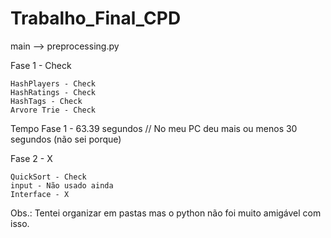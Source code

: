# Trabalho_Final_CPD

main --> preprocessing.py

Fase 1 - Check 

    HashPlayers - Check
    HashRatings - Check
    HashTags - Check
    Arvore Trie - Check

Tempo Fase 1 - 63.39 segundos //
No meu PC deu mais ou menos 30 segundos (não sei porque)

Fase 2 - X

    QuickSort - Check
    input - Não usado ainda
    Interface - X

Obs.: Tentei organizar em pastas mas o python não foi muito amigável com isso.
